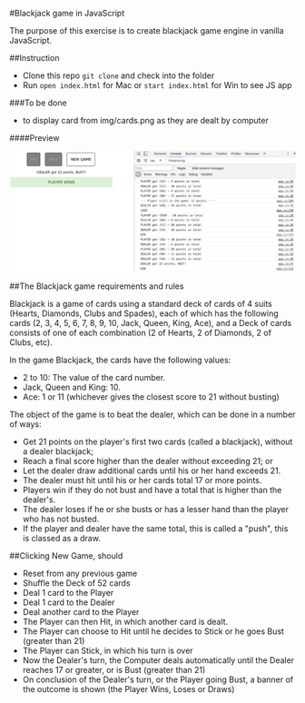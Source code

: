 #Blackjack game in JavaScript

The purpose of this exercise is to create blackjack game engine in vanilla JavaScript.

##Instruction

- Clone this repo ```git clone``` and check into the folder 
- Run ```open index.html``` for Mac or ```start index.html``` for Win to see JS app

###To be done

- to display card from img/cards.png as they are dealt by computer

####Preview

![sass-js-coding-test screenshot](https://github.com/maciejk77/blackjack-js/blob/master/img/screenshot.png?raw=true)

##The Blackjack game requirements and rules

Blackjack is a game of cards using a standard deck of cards of 4 suits (Hearts, Diamonds, Clubs and Spades), each of which has the following cards (2, 3, 4, 5, 6, 7, 8, 9, 10, Jack, Queen, King, Ace), and a Deck of cards consists of one of each combination (2 of Hearts, 2 of Diamonds, 2 of Clubs, etc).

In the game Blackjack, the cards have the following values:

- 2 to 10: The value of the card number.
- Jack, Queen and King: 10.
- Ace: 1 or 11 (whichever gives the closest score to 21 without busting)

The object of the game is to beat the dealer, which can be done in a number of ways:

- Get 21 points on the player's first two cards (called a blackjack), without a dealer blackjack;
- Reach a final score higher than the dealer without exceeding 21; or
- Let the dealer draw additional cards until his or her hand exceeds 21.
- The dealer must hit until his or her cards total 17 or more points. 
- Players win if they do not bust and have a total that is higher than the dealer's.
- The dealer loses if he or she busts or has a lesser hand than the player who has not busted.
- If the player and dealer have the same total, this is called a "push", this is classed as a draw.

##Clicking New Game, should

- Reset from any previous game
- Shuffle the Deck of 52 cards
- Deal 1 card to the Player
- Deal 1 card to the Dealer
- Deal another card to the Player
- The Player can then Hit, in which another card is dealt. 
- The Player can choose to Hit until he decides to Stick or he goes Bust (greater than 21)
- The Player can Stick, in which his turn is over
- Now the Dealer's turn, the Computer deals automatically until the Dealer reaches 17 or greater, or is Bust (greater than 21)
- On conclusion of the Dealer's turn, or the Player going Bust, a banner of the outcome is shown (the Player Wins, Loses or Draws)
